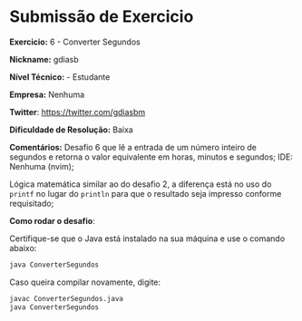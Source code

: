 # Submissão de Exercicio

**Exercicio:** 6 - Converter Segundos

**Nickname:** gdiasb

**Nível Técnico:** - Estudante

**Empresa:**  Nenhuma

**Twitter**: https://twitter.com/gdiasbm

**Dificuldade de Resolução:** Baixa

**Comentários:** Desafio 6 que lê a entrada de um número inteiro de segundos e retorna o valor equivalente em horas, minutos e segundos;
IDE: Nenhuma (nvim);

Lógica matemática similar ao do desafio 2, a diferença está no uso do ``printf`` no lugar do ``println`` para que o resultado seja impresso conforme requisitado;

**Como rodar o desafio**: 

Certifique-se que o Java está instalado na sua máquina e use o comando abaixo: 
```bash
java ConverterSegundos
```
Caso queira compilar novamente, digite:
```bash
javac ConverterSegundos.java
java ConverterSegundos
```
